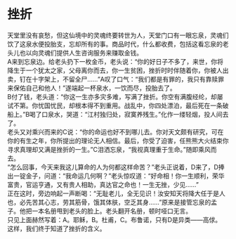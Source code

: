 # 挫折

天堂里没有哀愁，但这仙境中的灵魂终要转世为人，天堂门口有一眼忘泉，灵魂们饮了这泉水便投胎支，忘却所有的事。商品时代，什么都收费，包括这看忘泉的老头儿也以向灵魂们提供人生咨询服务来赚取金钱。  
A来到忘泉边。给老头扔下一枚金币，老头说：“你的好日子不多了，来世，你将降生于一个犹太之家，父母离你而去，你一生贫困，挫折时时伴随着你，你被人出卖，钉在十字架上，不留全尸……”A叹了口气：“我们都是有罪的，我只有靠赎罪来保佑自己和他人！”遂端起一杯泉水，一饮而尽，投胎去了。  
B付了钱，老头道：“你这一生亦多灾多难，写满了挫折。你空有满腹经纶，却屡试不第。你忧国忧民，却根本得不到重用。战乱中，你四处漂泊，最后死在一条破船上。”B喝了口泉水，哭道：“江村独归处，寂寞养残生。”化作一缕轻烟，投人间去了。  
老头又对乘兴而来的C说：“你的命运也好不到哪儿去。你对天文颇有研究，可在你的有生之年，你所提出的理论无人相信。最后，你受了迫害，任熊熊大火结束你寻求真理却又满是挫折的一生。”C泪洒忘泉，“我视真理重于生命。”随即乘风而去。  
“怎么回事，今天来我这儿算命的人为何都这样命苦？”老头正说着，D来了，D捧出一锭金子，问道：“我命运几何啊？”老头惊叹道：“好命相！你一生顺利，荣华富贵，官运亨通，又有贵人相助，真达官之命也！一生无挫，少见……”  
正在这时，旁边响起一声断喝：“无耻老儿，全无见识！汝安知天将降大任于是人也，必先苦其心志，劳其筋骨，饿其体肤，空乏其身……”原来是接管忘泉的孟子。他把一本名册甩到老头的脸上。老头翻开名册，顿时哑口无言。  
只见上面赫然写着：A。耶稣，B。杜甫，C。布鲁诺，只有D是异类——高俅。  
这样，我们终于知道了挫折的含义。
  